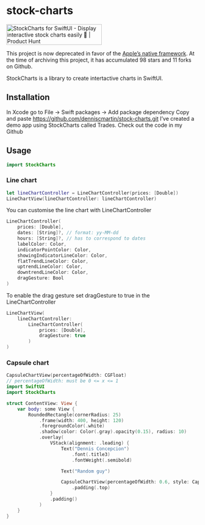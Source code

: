 
# stock-charts

<a href="https://www.producthunt.com/posts/stockcharts-for-swiftui?utm_source=badge-featured&utm_medium=badge&utm_souce=badge-stockcharts-for-swiftui" target="_blank"><img src="https://api.producthunt.com/widgets/embed-image/v1/featured.svg?post_id=295975&theme=dark" alt="StockCharts for SwiftUI - Display interactive stock charts easily 🎉 | Product Hunt" style="width: 250px; height: 54px;" width="250" height="54" /></a>

This project is now deprecated in favor of the [Apple’s native framework](https://developer.apple.com/documentation/charts). At the time of archiving this project, it has accumulated 98 stars and 11 forks on Github.

StockCharts is a library to create intertactive charts in SwiftUI.

## Installation
In Xcode go to File -> Swift packages -> Add package dependency
Copy and paste https://github.com/denniscmartin/stock-charts.git
I’ve created a demo app using StockCharts called Trades. Check out the code in my Github

## Usage

```swift
import StockCharts
``` 

### Line chart

```swift
let lineChartController = LineChartController(prices: [Double])
LineChartView(lineChartController: lineChartController)
```

You can customise the line chart with LineChartController

```swift
LineChartController(
    prices: [Double],
    dates: [String]?, // format: yy-MM-dd
    hours: [String]?, // has to correspond to dates
    labelColor: Color,
    indicatorPointColor: Color,
    showingIndicatorLineColor: Color,
    flatTrendLineColor: Color,
    uptrendLineColor: Color,
    downtrendLineColor: Color,
    dragGesture: Bool
)
```

To enable the drag gesture set dragGesture to true in the LineChartController

```swift
LineChartView(
    lineChartController:
        LineChartController(
            prices: [Double],
            dragGesture: true
        )
)
```

### Capsule chart

```swift
CapsuleChartView(percentageOfWidth: CGFloat)
// percentageOfWidth: must be 0 <= x <= 1
import SwiftUI
import StockCharts

struct ContentView: View {
    var body: some View {
        RoundedRectangle(cornerRadius: 25)
            .frame(width: 400, height: 120)
            .foregroundColor(.white)
            .shadow(color: Color(.gray).opacity(0.15), radius: 10)
            .overlay(
                VStack(alignment: .leading) {
                    Text("Dennis Concepcion")
                        .font(.title3)
                        .fontWeight(.semibold)

                    Text("Random guy")

                    CapsuleChartView(percentageOfWidth: 0.6, style: CapsuleChartStyle(capsuleColor: Color.blue))
                        .padding(.top)
                }
                .padding()
            )
    }
}
```